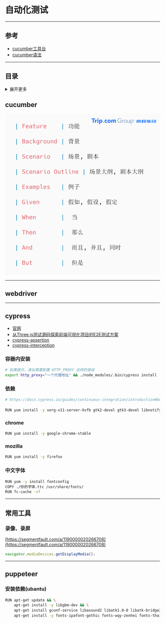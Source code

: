 # 自动化测试

---

## 参考

- [cucumber工具台](http://cuketest.com/zh-cn/cucumber/concepts#feature%E5%89%A7%E6%9C%AC)
- [cucumber语法](https://cucumber.io/docs/cucumber/cucumber-expressions/)

---

## 目录
<details>
<summary>展开更多</summary>

* [`cucumber`](#cucumber)
* [`cypress`](#cypress)
* [`常用工具`](#常用工具)
* [puppeteer](#puppeteer)

</details>

## cucumber

![cucumber语法中文映射](./cucumber语法中文映射.png)

---

## webdriver

---

## cypress
- [官网](https://docs.cypress.io/guides/overview/why-cypress.html#Debugging-tests)
- [从Three.js测试源码探索前端可视化项目的E2E测试方案](https://mp.weixin.qq.com/s/nNzMgc7U8M1cO-h6r0oHSA)
- [cypress-assertion](https://docs.cypress.io/guides/references/assertions#BDD-Assertions)
- [cypress-interception](https://docs.cypress.io/api/commands/intercept#Intercepting-a-response)

### 容器内安装
```sh
# 如果提示，类似需要配置 HTTP_PROXY 这样的错误
export http_proxy="一个代理地址" && ./node_modules/.bin/cypress install
```

### 依赖
```sh
# https://docs.cypress.io/guides/continuous-integration/introduction#Dependencies

RUN yum install -y xorg-x11-server-Xvfb gtk2-devel gtk3-devel libnotify-devel GConf2 nss libXScrnSaver alsa-lib

```

### chrome

```sh
RUN yum install -y google-chrome-stable
```

### mozilla

```sh
RUN yum install -y firefox
```



### 中文字体

```sh
RUN yum -y install fontconfig
COPY ./你的字体.ttc /usr/share/fonts/
RUN fc-cache -vf
```

---

## 常用工具

### 录像、录屏
[https://segmentfault.com/a/1190000020266708](https://segmentfault.com/a/1190000020266708)

```js
navigator.mediaDevices.getDisplayMedia();
```

---



## puppeteer

### 安装依赖(ubantu)

```sh
RUN apt-get update && \
    apt-get install -y libgbm-dev && \
    apt-get install gconf-service libasound2 libatk1.0-0 libatk-bridge2.0-0 libc6 libcairo2 libcups2 libdbus-1-3 libexpat1 libfontconfig1 libgcc1 libgconf-2-4 libgdk-pixbuf2.0-0 libglib2.0-0 libgtk-3-0 libnspr4 libpango-1.0-0 libpangocairo-1.0-0 libstdc++6 libx11-6 libx11-xcb1 libxcb1 libxcomposite1 libxcursor1 libxdamage1 libxext6 libxfixes3 libxi6 libxrandr2 libxrender1 libxss1 libxtst6 ca-certificates fonts-liberation libappindicator1 libnss3 lsb-release xdg-utils wget build-essential libcairo2-dev libpango1.0-dev libjpeg-dev libgif-dev librsvg2-dev -y && \
    apt-get install -y fonts-ipafont-gothic fonts-wqy-zenhei fonts-thai-tlwg fonts-kacst fonts-freefont-ttf --no-install-recommends
```

